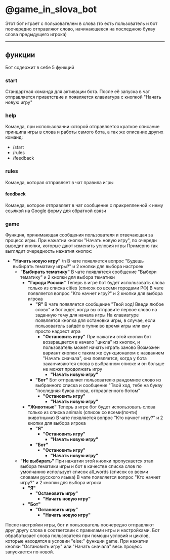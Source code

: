 # @game_in_slova_bot
Этот бот играет с пользователем в слова (то есть пользователь и бот поочередно отправляют слово, начинающееся на последнюю букву слова предыдущего игрока)
____
## функции
Бот содержит в себе 5 функций

### start
Стандартная команда для активации бота. После её запуска в чат отправляется приветствие и появляется клавиатура с кнопкой "Начать новую игру"

### help
Команда, при использовании которой отправляется краткое описание принципа игры в слова и работы самого бота, а так же описание других команд:
- /start
- /rules
- /feedback

### rules
Команда, которая отправляет в чат правила игры
#### feedback
Команда, которое отправляет в чат сообщение с прикрепленной к нему ссылкой на Google форму для обратной связи

### game
Функция, принимающая сообщения пользователя и отвечающая за процесс игры. При нажатии кнопки "Начать новую игру", по очереди выводит кнопки, которые дают изменить условия игры
Примерно так выглядит очередность нажатия кнопок:

- **"Начать новую игру"** \n
    В чате появляется вопрос "Будешь выбирать тематику игры?" и 2 кнопки для выбора настроек
    - **"Выбирать тематику"**
    В чате появлятеся сообщение "Выбери тематику" и 2 кнопки для выбора тематики
        - **"Города России"**
        Теперь в игре бот будет использовать слова только из списка cities (список со всеми городами РФ)
        В чате появляется вопрос "Кто начнет игру?" и 2 кнопки для выбора игрока
            - **"Я"**
            В чате появляется сообщение "Твой ход! Введи любое слово" и бот ждет, когда вы отправите первое слово на заданную тему для начала игры
            На клавиатуре появляется кнопка для остановки игры, в случае, если пользователь зайдёт в тупик во время игры или ему просто надоест игра
                - **"Остановить игру"**
                    При нажатии этой кнопки бот возвращается в начало "цикла" из кнопок, и пользователь может начать играть заново
                    Возможен вариант кнопки с таким же функционалом с названием "Начать сначала", она появляется, когда у бота заканчиваются слова в выбранном списке и он больше не может продолжать игру
                    - **"Начать новую игру"** 
            - **"Бот"**
            Бот отправляет пользователю рандомное слово из выбранного списка и сообщение "Твой ход, тебе на букву "последняя буква слова, отправленного ботом"
                - **"Остановить игру"**
                    - **"Начать новую игру"**    
        - **"Животные"**
        Теперь в игре бот будет использовать слова только из списка animals (список со всеми(почти) животными)
        В чате появляется вопрос "Кто начнет игру?" и 2 кнопки для выбора игрока
            - **"Я"**
                - **"Остановить игру"**
                    - **"Начать новую игру"** 
            - **"Бот"**
                - **"Остановить игру"**
                    - **"Начать новую игру"**  
    - **"Не выбирать"** 
    При нажатии этой кнопки пропускается этап выбора тематики игры и бот в качестве списка слов по умолчанию использует список all_words (список со всеми словами русского языка)
    В чате появляется вопрос "Кто начнет игру?" и 2 кнопки для выбора игрока
        - **"Я"**
            - **"Остановить игру"**
                - **"Начать новую игру"** 
        - **"Бот"**
            - **"Остановить игру"**
                - **"Начать новую игру"** 

После настройки игры, бот и пользователь поочередно отправляют друг другу слова в соответсвии с правилами игры и настройками. Бот обрабатывает слова пользователя при помощи условий и циклов, которые находятся в условии "else:" функции game. При нажатии кнопки "Остановить игру" или "Начать сначала" весь процесс запускается по новой. 
